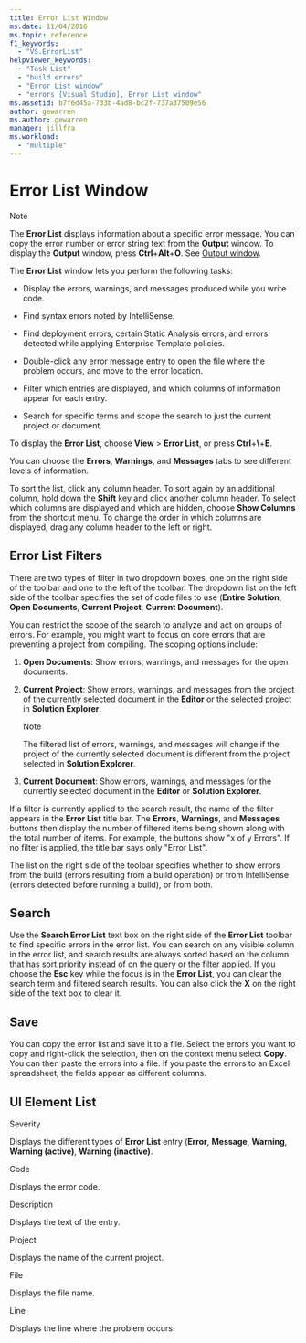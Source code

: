 ```yaml
---
title: Error List Window
ms.date: 11/04/2016
ms.topic: reference
f1_keywords:
  - "VS.ErrorList"
helpviewer_keywords:
  - "Task List"
  - "build errors"
  - "Error List window"
  - "errors [Visual Studio], Error List window"
ms.assetid: b7f6d45a-733b-4ad8-bc2f-737a37509e56
author: gewarren
ms.author: gewarren
manager: jillfra
ms.workload:
  - "multiple"
---
```

# Error List Window

> [!NOTE]
> The **Error List** displays information about a specific error message. You can copy the error number or error string text from the **Output** window. To display the **Output** window, press **Ctrl**+**Alt**+**O**. See [Output window](../../ide/reference/output-window.md).

The **Error List** window lets you perform the following tasks:

- Display the errors, warnings, and messages produced while you write code.

- Find syntax errors noted by IntelliSense.

- Find deployment errors, certain Static Analysis errors, and errors detected while applying Enterprise Template policies.

- Double-click any error message entry to open the file where the problem occurs, and move to the error location.

- Filter which entries are displayed, and which columns of information appear for each entry.

- Search for specific terms and scope the search to just the current project or document.

To display the **Error List**, choose **View** > **Error List**, or press **Ctrl**+**\\**+**E**.

You can choose the **Errors**, **Warnings**, and **Messages** tabs to see different levels of information.

To sort the list, click any column header. To sort again by an additional column, hold down the **Shift** key and click another column header. To select which columns are displayed and which are hidden, choose **Show Columns** from the shortcut menu. To change the order in which columns are displayed, drag any column header to the left or right.

## Error List Filters

There are two types of filter in two dropdown boxes, one on the right side of the toolbar and one to the left of the toolbar. The dropdown list on the left side of the toolbar specifies the set of code files to use (**Entire Solution**, **Open Documents**, **Current Project**, **Current Document**).

You can restrict the scope of the search to analyze and act on groups of errors. For example, you might want to focus on core errors that are preventing a project from compiling. The scoping options include:

1. **Open Documents**: Show errors, warnings, and messages for the open documents.

2. **Current Project**: Show errors, warnings, and messages from the project of the currently selected document in the **Editor** or the selected project in **Solution Explorer**.

    > [!NOTE]
    > The filtered list of errors, warnings, and messages will change if the project of the currently selected document is different from the project selected in **Solution Explorer**.

3. **Current Document**: Show errors, warnings, and messages for the currently selected document in the **Editor** or **Solution Explorer**.

If a filter is currently applied to the search result, the name of the filter appears in the **Error List** title bar. The **Errors**, **Warnings**, and **Messages** buttons then display the number of filtered items being shown along with the total number of items. For example, the buttons show "x of y Errors". If no filter is applied, the title bar says only "Error List".

The list on the right side of the toolbar specifies whether to show errors from the build (errors resulting from a build operation) or from IntelliSense (errors detected before running a build), or from both.

## Search

Use the **Search Error List** text box on the right side of the **Error List** toolbar to find specific errors in the error list. You can search on any visible column in the error list, and search results are always sorted based on the column that has sort priority instead of on the query or the filter applied. If you choose the **Esc** key while the focus is in the **Error List**, you can clear the search term and filtered search results. You can also click the **X** on the right side of the text box to clear it.

## Save

You can copy the error list and save it to a file. Select the errors you want to copy and right-click the selection, then on the context menu select **Copy**. You can then paste the errors into a file. If you paste the errors to an Excel spreadsheet, the fields appear as different columns.

## UI Element List

Severity

Displays the different types of **Error List** entry (**Error**, **Message**, **Warning**, **Warning (active)**, **Warning (inactive)**.

Code

Displays the error code.

Description

Displays the text of the entry.

Project

Displays the name of the current project.

File

Displays the file name.

Line

Displays the line where the problem occurs.